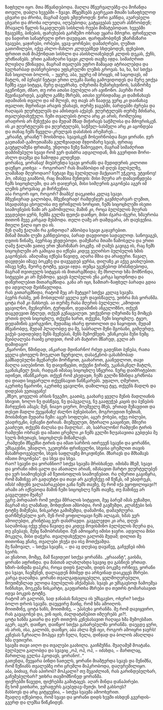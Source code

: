 ზაფხული იყო. 
მთა მწვანდებოდა. 
მაღლა მწვერვალებზე-ღა მოჩანდა თოვლი, დაბლა ხევებში – ზვავი. 
მწყემსებს გაერეკათ მთაში საზაფხულოდ ცხვარი და ძროხა, მაგრამ ბედს ემდუროდენ: ჭირი გაჩნდა, აუარებელი ცხვარი და ძროხა ილეოდა, იღუპებოდა; 
გატყავებას ვეღარ ასწრობდენ; მრავალს წყლის ნაკადულებს სისხლის რუები მიმატებოდათ. 
ხევებში ზვავებზე, ბინების, ფარეხების გარშემო ოხრად ეყარა მძოვრი. 
ფრინველთ და ნადირთ სანატრელი დრო დაუდგათ.
ფარფაშობდნენ უზარმაზარი სვავები, ყაჯირები, ორბები, ყვავ-ყორნები; დამაძღრები, ლეშით გათოშილები, იქვე ახლო-მახლო კლდეებზედ სხდებოდენ, ფეხებით, ფრთით თან მიჰქონდათ სისხლი და ასისხლიანებდენ კლდის დეკას, ქუჩს, ურძნიანებს.
ერთი გამაძღარი სვავი კლდის თავზე იჯდა. 
სიმაძღრით ძლივსღა ქშინავდა, მაგრამ თვალებს უფრო მამაცად ატრიალებდა და სულხარბად დასჩერებოდა უფსკრულში ლეშის გროვას. 
ხა, ხა, ხა! სთქვა მან სიცილით ბოლოს, − უყურე, აბა, უყურე იმ ბრიყვს, იმ საცოდავს, იმ მატლს, იმ ბეჩავს! 
ნეტავი ერთი ლუკმა მაინც გამოვიდოდეს და მერე ეთქვა ჩემზე აუგი სიტყვა, მერე დავეძრახე. 
ღმერთმა შემარცხვინოს, სასწორზე აგვწონეთ, ძმაო, თუ ორი ათასი ბულბული არ ავიწონო. 
ჰაერში რომ შევინავარდებ, გავშლი განზე მხრებს, ათასი ვერსიდამაც კი დამინახავს ადამიანის თვალი და იმ მლივს, თუ თავს არ წაადეგ ვერც კი დაინახავ თვალით; 
მფრინავი არავის უნახავს, თურმე ჯაგებში, ბარდებში ძვრება და რაღაცას ჟღურტულებს და ამისთვის აქებენ. 
ჟღურტულებს თურმე მძინარა, თვალებდახუჭული. 
ჩემი თვალების ტოლა არც კი არის, რომლებიც არადროს არ მეხუჭება და მუდამ მზად მიჭირავს საჭმლისა და მძოვრისკენ. 
ის კი ჟღურტულებს და ჟღურტულებს, საჭმელ-სასმელი არც კი აგონდება და თანაც ჩემს წყევლა-კრულვას დასძახის არემარეს…  
„ყრაანტ, ყრაანტ“! მოისმოდა. სვავისკენ მოსეირნობდა შავი ყორანი. 
ჯერ გაეთამაშ-გამოეთამაშა გულზვიადად მჯდომარე სვავს, ფრთაც გაუტყლაშუნა ფრთაზე, უნდოდა ზეზე წამოეგდო, მაგრამ სიმაძღრით დამძიმებული სვავი რომ ვერ დასძრა ადგილიდან, მის გვერდით შორი-ახლო დაეშვა და ჩამოჯდა კლდეზედ.  
ყორანავ, ყორანავ! მიუბრუნდა სვავი ყორანს და მედიდურის კილოთი დაუწყო კითხვა: − როგორაო? რას მიამბობდი იმ დღეს ბულბულზე, ლამაზად მღეროდაო? 
ნეტავი მეც ბულბულად მაქციაო?! 
უჭკუოვ, უტვინოვ!  
ჰო, იმასვე გიამბობ, რაც მიამბია შენთვის: მისი მღერა არ დამავიწყდება ჩემს სიცოცხლეში, და არ დაიჯერებ, მისი სიმღერის გაგონება აგერ იმ ლეშის გროვასაც კი მირჩევნია.  
აბა როგორ იყო, როგორ? მიამბე! დაეკითხა კვლავ სვავი.  
მშვენივრად გალობდა, მშვენივრად! 
რამდენჯერ გავმძღარვარ ლეშით, სხვადასხვა ცხოვლისა თუ ფრინვლის ხორცით, ჩემს სიცოცხლეში ისეთი სიამოვნების წამი არ გამომივლია; 
მაშინ კი, როცა ბულბულის მღერას ვუგდებდი ყურს, ჩემმა გულმა ფეთქა დაიწყო, მისი ძგარა-ძგური, ხმაურობა თითონ მევე კარგად მესმოდა. თელი ღამე არ დამდგარა, არ დაუსვენია. 
მთელი ჭალა იყო და ის.  
შენ ღამე ჭალაში რა გინდოდა? ამბობდა სვავი გაჯავრებით.  
მინამ მთაში ლეში გაჩნდებოდა, ბარად დავდიოდი სადავლოდ. 
სანოვაგეს, ღვთის წინაშე, ბევრსაც ვხვდებოდი. 
დამეზარა მთაში წამოსვლა და ერთი ღამე ჭალაში ვათიე ერთ უზარმაზარ ბოკვზე. 
იმ ღამეს გავიგე ის, რაც ჩემს სიცოცხლეში არ გამიგია და იქნება კიდევ ვეღირსო ბულბულის ხმის გაგონებას. 
ამაღამაც იქნება წავიდე, აღარა მშია და არაფერი. 
წავალ, დავჯდები იმავე ბოკვზე და დავუგდებ ყურსა, დილაზე კი აქვე გიახლებით. 
იმავე ხეზე, მეორე ტოტზე, ყვავი იჯდა. 
თუმცა უგუნებოდ ბრძანდებოდა, მაგრამ თვითეულს სიტყვას ის მითარგმნიდა; 
მე მხოლოდ ხმა მომწონდა, სიტყვები კი არ მესმოდა. 
ყვავს ბულბულის ენა კარგა სცოდნოდა და დაწვრილებით მითარგმნიდა. 
განა არ იცი, ზამთარ-ზაფხულ ბარადა გდია და ადვილად შეისწავლიდა.  
რას გითარგმნიდა, რატომ მეც არ მეტყვი? სთქვა კვლავ სვავმა.  
ბევრს რასმე, ვინ მოსთვლის! ყველა ვერ დავისწავლე, უთხრა მას ყორანმა. 
ცოტა რამ კი მახსოვს. 
აი თურმე რასა მღერის ბულბული: „ამოდით ყვავილნო, შვენიერნო, ტურფანო, დედამიწის ანგელოზნო, თქვენ დაგედევით მტლედ, თქვენ გენაცვალეთ. 
უთქვენოდ ღმერთმა ნუ მომცეს ერთის დღის სიცოცხლე, თქვენა ხართ, თქვენა, ჩემი სიცოცხლე. 
ტყეო, დედამიწის გვირგვინო, მუდამაც იხარე ფოთოლით და ნაყოფით, მუდამ მწვანობდე, მუდამ ჰლაღობდე და მე, საბრალო შენი მგოსანი, გიმღერდე, ვაქებ-ვადიდებდე შენს შვენებას, შენს შემოქმედს. 
უმანკოება შენი ნუმც შეიბღალება რაიმე ცოდვით, რომ არ მატირო მწარედ, გული არ დამიდაგო!  
„წყარონო, წმინდად, ანკარად მდინარნო! 
რძედ გადენსთ ბუნება, რათა ყველა ცხოველს მოუკლათ წყურვილი, დასაჭკნობ-გასახმობად გამზადებულნი მცენარენი მორწყოთ, გაახაროთ, გაანედლოთ, თავი მაღლა ააღებინოთ.
ნუ დაივიწყებთ, თქვენი ჭირიმე, უკანასკნელ მატლს, უკანასკნელ ჭიას, რადგან იმასაც სიცოცხლე სწყურია. 
ნურც დაიშრიტებით: იდინეთ, იწანწკარეთ. 
თქვენ რომ გხედავთ, ჩემს გულში წმინდა გრძნობა და დიადი სიყვარული თქვენსავით წანწკარებს. 
უფალო, ღმერთო, აკურთხე წყარონი, აკურთხე ყვავილნი, დამილოცე ტყე, თქვენს მადლს და დიდებას ვეთაყვანე!  
„მზეო, ყოველის არსის ნუგეშო, გაათბე, გაახარე ყველა შენის მადლიანის სხივით, ხოლო ნუ დასწვავ, ნუ დაჰგვალავ, ნუ გააფუჭებ კაცის და ბუნების მარჯვენის ამაგს; შენ, ნიავო ციურო, მოეშველე მზეს, ერთად შეზავდით და თესეთ მადლი ქვეყანაზე! 
ძალნო ბუნებისანო, მოგროვდით ჩემთან, მოისმინეთ მუდარა ჩემი: აგერ სოფლები, აგერ ქოხები, იქვე ობლები, უბადრუკნი, ბეჩავნი ტირიან. 
მიეშველეთ, მტირალი გააცინეთ, მშიერი გააძღეთ, თქვენს ძალასა და მადლსა!.. 
ახ, საბრალონი! 
რამდენი ტირის
რამდენი ოხრავს 
და იმათი ცრემლი კი ჩემს გულში ზღვასავითა გუბდება მე სულს მიხუთავს, სიცოცხლეს მიწამლავს.  
„რამდენი მწყემსი ტირის 
და იმათ სარჩოს ითრევენ სვავნი და ყორანნი, უმსგავსნი, უმადლო, უკეთურნი ფრინველნი, სხვისა ცრემლით თავის მასაზრდოვებელნი, სხვის საფლავზე მოკიჟინენი. 
მზარავს და მშხამავს იმათი მოგონება“. 
და სხვა და სხვა.  
რაო? სვავნი და ყორანნიო? სთქვა სვავმა მრისხანედ.
იმისმა მზემ, სვავი და ყორანი იმის ცალი და ანათალი არიან, იმასავით მარტო ჟღურტულებენ და ვერ სიამოვნებენ ამ წუთისოფლის სიამოვნებით. 
რა ღმერთი გაგიწყრა, რომ მაშინვე არ გადაუხტი და თავი არ გაუჩეჩქვე იმ წუწკს, იმ უბადრუკს, იმას! 
იმდენს ვალაპარაკებდი განა ჩემს თავზე, მე რომ იქა ვყოფილიყავი?! 
არამი არ იქნებოდა მაშინ ჩემი სიცოცხლე ჩემს თავზე, თუ მაშინვე არ გავგლეჯდი შუაზე?  
ეგრე პირდაპირ რომ ეთქვა მშრალის სიტყვით, მეც ბარემ იმას ვუზამდი, მაგრამ ისე ლამაზად, მოხდენით ამბობდა, რომ გავშეშდი, კლანჭები ხის ტოტზე მიმეწება, ნისკარტი გამიშეშდა, დამამონა, დამაუძლურა. 
დარწმუნებული ვარ, შენ რომ ყოფილიყავი ჩემს ალაგას, ხმას ვერ ამოიღებდი, კრინტსაც ვერ დასძრავდი. 
გავგლეჯდი კი არა, დღეს საღამოსაც იქვე უნდა წავიდე და კიდევ მოვისმინო ბულბულის მღერა და, თუ გნებავს, შენც წამობრძანდი. 
შენ ამოიყარე იმისი ჯავრი. 
ადვილია მისი მოკვლა, მისი დაჭერა. თვალდახუჭული გალობს მუდამ; დილით მე თითონაც ვნახე, თვალები ეხუჭა და ისე მოთქვამდა.  
მე წამოვალ, − სთქვა სვავმა, − და ავ დღესაც დავაწევ, გაჩვენებ იმის სეირს.  
აი ვნახოთ, მომყე, მაშ წავიდეთ! სთქვა ყორანმა. 
„ყრააანტ“, გაისმა, ყორანი აფრინდა.
და მასთან ალახლახდა სვავიც და გასწიეს ერთად.
ხშირ-ბინდმა დაჰკრა, როცა დიდს ჭალაში, დიდს ბოკვზე ორნივე, ყორანი და სვავი, ჩაეშვნენ, დალაგდენ მძიმედ და არხეინად დაიკეცეს მხრები.  
კარგა დაღამდა. 
ყორანი თვალგაფაციცებული, ყელმოღერებული, მოუთმენლად ელოდა ბულბულის აჩქამებას. 
სვავს კი უმსგავსოდ ჩამოეშვა ჩინჩახვი, მოეკუმა ნისკარტი, გაეფართხა მხრები და თეთრს ტომარასავით იდვა ბოკვის ტოტზე.  
რატომ არ გალობს, სად ჯანაბას წასულა ის უმსგავსო, ოხერი? სთქვა ბოლო დროს სვავმა.
დაუყვირე მაინც, რომ ხმა ამოიღოს.  
მოითმინე, ცოტა ხანს, მოითმინე, − უპასუხა ყორანმა.
მე რომ დავიყვირო, რას გავაგონებ და, ვინ იცის, ძალდატანებით იმღერებს კი?!.  
ცოტა ხანმა გაიარა და ჯერ თითქოს კვნესასავით რაღაცა ხმა შემოესმათ.  
აგერ, აგერ, დაიწყო, დაიწყო! სთქვა გახარებულმა ყორანმა.
დაუგდე ყური, ის არის, ისა, გალობს, დაიწყო, აბა ახლა შენ იცი, როგორ ამოიყრი ჯავრს!  
კვნესას წკრიალი მოჰყვა ჯერ ნელა, ნელა, დინჯად და ბოლოს ამაღლდა ხმა ღვთიური.  
სვავმა თავი აიღო და თვალები გაახილა. 
გაიჩმუჩნა. 
შუაღამემ მოატანა. 
ბულბული გალობდა და სვავიც „ოჰ, ოჰ, ოჰ, − იძახდა, − მართლაც, მართლაც გულსა ჰკოდავს, ყორანო!..“  
გათენდა, შეეყარა ბინდი ნათელს, ყორანი მიაშტერდა სვავს და შენიშნა, რომ წუწიანს თვალებზე ორი ცრემლი მიჰკრობოდა, დაღვრემილიყო.  
აბა, ბიძიავ, რას აპირობ?
მოჰკალი?
თუ შეგიძლიან, რას გარინდებულხარ, გაჩუმებულხარ? უთხრა თავმომწონედ ყორანმა.  
ფიქრებში წავედი, ფიქრებმა გამიტაცეს. 
აღარ მინდა დანაპირები.  
მე ხომ გითხარი, ვერაფერს გაუბედავ-მეთქი. 
ხომ გახსოვს?  
მახსოვს და არც გიტყუვნია, − სთქვა სვავმა ამოოხვრით.  
შუადღე იქნებოდა, რომ სვავი და ყორანი დიდს ხევში ისხდენ გვერდის-გვერდ და ლეშსა წიწკნიდენ.
